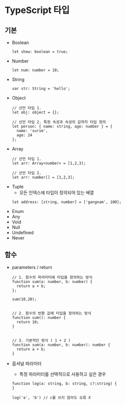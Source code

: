 # TypeScript 타입

## 기본
- Boolean
  ```
  let show: boolean = true;
  ```
- Number
  ```
  let num: number = 10;
  ```
- String
  ```
  var str: String = 'hello';
  ```
- Object
  ```
  // 선언 타입 1.
  let obj: object = {};

  // 선언 타입 2. 특정 속성과 속성의 값까지 타입 정의
  let person: { name: string, age: number } = {
    name: 'surim',
    age: 24
  };
  ```
- Array
  ```
  // 선언 타입 1.
  let arr: Array<number> = [1,2,3];

  // 선언 타입 2.
  let arr: number[] = [1,2,3];
  ```
- Tuple
  - 모든 인덱스에 타입이 정의되어 있는 배열
  ```
  let address: [string, number] = ['gangnam', 100];
  ```
- Enum
- Any
- Void
- Null
- Undefined
- Never

## 함수
- parameters / return
  ```
  // 1. 함수의 파라미터에 타입을 정의하는 방식
  function sum(a: number, b: number) {
    return a + b;
  };

  sum(10,20);


  // 2. 함수의 반환 값에 타입을 정의하는 방식
  function sum(): number {
    return 10;
  }


  // 3. 기본적인 방식 ( 1 + 2 )
  function sum(a: number, b: number): number {
    return a + b;
  }
  ```

- 옵셔널 파라미터
  - 특정 파라미터를 선택적으로 사용하고 싶은 경우
  ```
  function log(a: string, b: string, c?:string) {
  }

  log('a', 'b') // c를 쓰지 않아도 오류 X
  ```